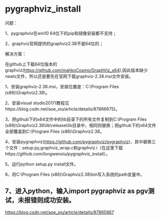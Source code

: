 # pygraphviz_install
问题：

1、pygraphviz在win10 64位下的pip和镜像安装都不支持；

2、graphviz官网提供的graphviz2.38不是64位的；

解决方案：

在github上下载64位版本的graphviz(https://github.com/mahkoCosmo/GraphViz_x64),因此版本缺少neato文件，所以还是要先在官网下载graphviz-2.38.msi文件安装。

1、安装graphviz-2.38.msi，安装位置是：C:\Program Files (x86)\Graphviz2.38\。

2、安装visual studio2017(教程见https://blog.csdn.net/aoe_xiu/article/details/87866675)。

3、把github下的x64文件中的lib目录下的所有文件复制到C:\Program Files (x86)\Graphviz2.38\lib\release\lib目录中，相同则替换；把github下的x64文件全部覆盖到C:\Program Files (x86)\Graphviz2.38。

4、安装pygraphviz(https://github.com/pygraphviz/pygraphviz)，其中替换三个文件：setup.py,graphviz_wrap.c和graphviz.i（在这里下载https://github.com/longwenxiu/pygraphviz_install）。

5、运行python setup.py install文件。

6、将C:\Program Files (x86)\Graphviz2.38\bin写入系统的path变量中。

7、进入python，输入import pygraphviz as pgv测试，未报错则成功安装。
--------------------- 
https://blog.csdn.net/aoe_xiu/article/details/87865867 



